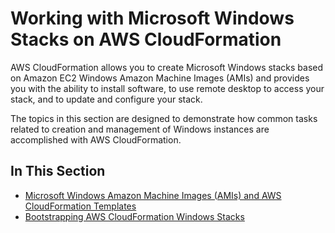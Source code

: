 # Working with Microsoft Windows Stacks on AWS CloudFormation<a name="cfn-windows-stacks"></a>

AWS CloudFormation allows you to create Microsoft Windows stacks based on Amazon EC2 Windows Amazon Machine Images \(AMIs\) and provides you with the ability to install software, to use remote desktop to access your stack, and to update and configure your stack\.

The topics in this section are designed to demonstrate how common tasks related to creation and management of Windows instances are accomplished with AWS CloudFormation\.

## In This Section<a name="w5587ab1c15c29b7"></a>
+ [Microsoft Windows Amazon Machine Images \(AMIs\) and AWS CloudFormation Templates](cfn-windows-stacks-amis-and-templates.md)
+ [Bootstrapping AWS CloudFormation Windows Stacks](cfn-windows-stacks-bootstrapping.md)